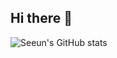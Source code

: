 ## Hi there 👋

![Seeun's GitHub stats](https://github-readme-stats.vercel.app/api?username=the2en&show_icons=true&theme=radical)
